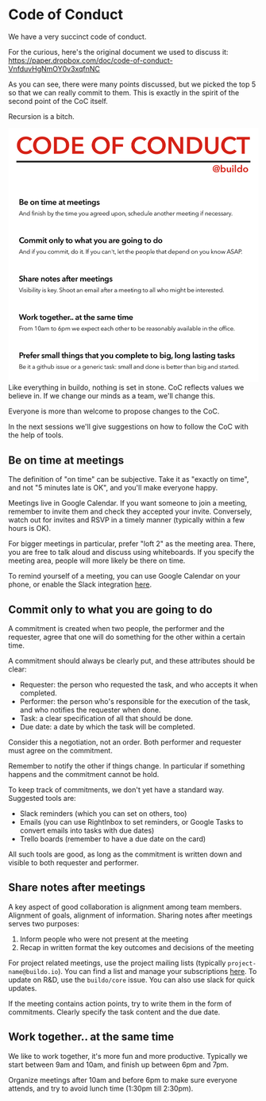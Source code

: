 # Code of Conduct

We have a very succinct code of conduct.

For the curious, here's the original document we used to discuss it: https://paper.dropbox.com/doc/code-of-conduct-VnfduvHgNmOY0v3xqfnNC

As you can see, there were many points discussed, but we picked the top 5 so that we can really commit to them. This is exactly in the spirit of the second point of the CoC itself.

Recursion is a bitch.

![](code_of_conduct.png)
Like everything in buildo, nothing is set in stone. CoC reflects  values we believe in. If we change our minds as a team, we'll change this.

Everyone is more than welcome to propose changes to the CoC.

In the next sessions we'll give suggestions on how to follow the CoC with the help of tools.

## Be on time at meetings

The definition of "on time" can be subjective. Take it as "exactly on time", and not "5 minutes late is OK", and you'll make everyone happy.

Meetings live in Google Calendar. If you want someone to join a meeting, remember to invite them and check they accepted your invite. Conversely, watch out for invites and RSVP in a timely manner (typically within a few hours is OK).

For bigger meetings in particular, prefer "loft 2" as the meeting area. There, you are free to talk aloud and discuss using whiteboards. If you specify the meeting area, people will more likely be there on time.

To remind yourself of a meeting, you can use Google Calendar on your phone, or enable the Slack integration [here](https://buildo.slack.com/services/gcalendar).

## Commit only to what you are going to do

A commitment is created when two people, the performer and the requester, agree that one will do something for the other within a certain time.

A commitment should always be clearly put, and these attributes should be clear:

- Requester: the person who requested the task, and who accepts it when completed.
- Performer: the person who's responsible for the execution of the task, and who notifies the requester when done.
- Task: a clear specification of all that should be done.
- Due date: a date by which the task will be completed.

Consider this a negotiation, not an order. Both performer and requester must agree on the commitment.

Remember to notify the other if things change. In particular if something happens and the commitment cannot be hold.

To keep track of commitments, we don't yet have a standard way. Suggested tools are:

- Slack reminders (which you can set on others, too)
- Emails (you can use RightInbox to set reminders, or Google Tasks to convert emails into tasks with due dates)
- Trello boards (remember to have a due date on the card)

All such tools are good, as long as the commitment is written down and visible to both requester and performer.

## Share notes after meetings

A key aspect of good collaboration is alignment among team members. Alignment of goals, alignment of information. Sharing notes after meetings serves two purposes:

1. Inform people who were not present at the meeting
2. Recap in written format the key outcomes and decisions of the meeting

For project related meetings, use the project mailing lists (typically `project-name@buildo.io`). You can find a list and manage your subscriptions [here](https://groups.google.com/a/buildo.io/forum/#!overview). To update on R&D, use the `buildo/core` issue. You can also use slack for quick updates.

If the meeting contains action points, try to write them in the form of commitments. Clearly specify the task content and the due date.

## Work together.. at the same time

We like to work together, it's more fun and more productive. Typically we start between 9am and 10am, and finish up between 6pm and 7pm.

Organize meetings after 10am and before 6pm to make sure everyone attends, and try to avoid lunch time (1:30pm till 2:30pm).
